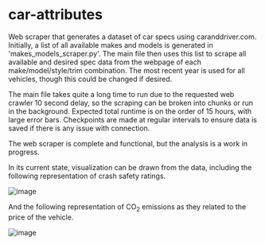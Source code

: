 # car-attributes

Web scraper that generates a dataset of car specs using caranddriver.com. Initially, a list of all available makes and models is generated in 'makes_models_scraper.py'. The main file then uses this list to scrape all available and desired spec data from the webpage of each make/model/style/trim combination. The most recent year is used for all vehicles, though this could be changed if desired.

The main file takes quite a long time to run due to the requested web crawler 10 second delay, so the scraping can be broken into chunks or run in the background. Expected total runtime is on the order of 15 hours, with large error bars. Checkpoints are made at regular intervals to ensure data is saved if there is any issue with connection. 

The web scraper is complete and functional, but the analysis is a work in progress. 

In its current state, visualization can be drawn from the data, including the following representation of crash safety ratings.

![image](https://user-images.githubusercontent.com/108632228/235813342-52cd2620-a6d8-4c74-9e76-9d9cabe9438b.png)

And the following representation of CO<sub>2</sub> emissions as they related to the price of the vehicle. 

![image](https://user-images.githubusercontent.com/108632228/235814387-71755bda-be85-4e1d-8e71-f68b508a7a35.png)
